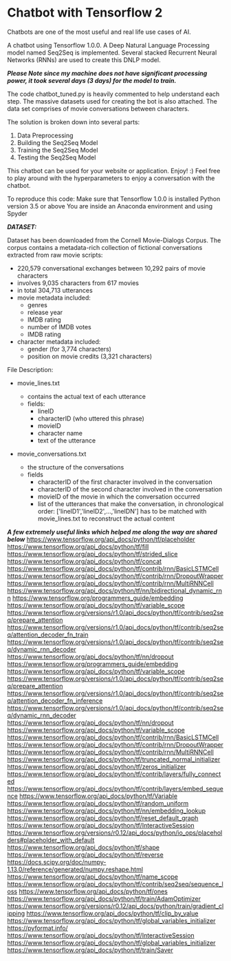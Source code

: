 # Chatbot with Tensorflow 2
Chatbots are one of the most useful and real life use cases of AI.

A chatbot using Tensorflow 1.0.0. A Deep Natural Language Processing model named Seq2Seq is implemented.
Several stacked Recurrent Neural Networks (RNNs) are used to create this DNLP model.

***Please Note since my machine does not have significant processing power, it took several days (3 days) for the model to 
train.***

The code chatbot_tuned.py is heavily commented to help understand each step. 
The massive datasets used for creating the bot is also attached. 
The data set comprises of movie conversations between characters. 

The solution is broken down into several parts: 
1) Data Preprocessing
2) Building the Seq2Seq Model
3) Training the Seq2Seq Model
4) Testing the Seq2Seq Model

This chatbot can be used for your website or application. Enjoy! :) 
Feel free to play around with the hyperparameters to enjoy a conversation with the chatbot.

To reproduce this code: 
Make sure that Tensorflow 1.0.0 is installed
Python version 3.5 or above
You are inside an Anaconda environment and using Spyder

***DATASET:***

Dataset has been downloaded from the Cornell Movie-Dialogs Corpus.
The corpus contains a metadata-rich collection of fictional conversations extracted from raw movie scripts:

- 220,579 conversational exchanges between 10,292 pairs of movie characters
- involves 9,035 characters from 617 movies
- in total 304,713 utterances
- movie metadata included:
	- genres
	- release year
	- IMDB rating
	- number of IMDB votes
	- IMDB rating
- character metadata included:
	- gender (for 3,774 characters)
	- position on movie credits (3,321 characters)
 
File Description:
- movie_lines.txt
	- contains the actual text of each utterance
	- fields:
		- lineID
		- characterID (who uttered this phrase)
		- movieID
		- character name
		- text of the utterance

- movie_conversations.txt
	- the structure of the conversations
	- fields
		- characterID of the first character involved in the conversation
		- characterID of the second character involved in the conversation
		- movieID of the movie in which the conversation occurred
		- list of the utterances that make the conversation, in chronological 
			order: ['lineID1','lineID2',…,'lineIDN']
			has to be matched with movie_lines.txt to reconstruct the actual content



***A few extremely useful links which helped me along the way are shared below***
https://www.tensorflow.org/api_docs/python/tf/placeholder
https://www.tensorflow.org/api_docs/python/tf/fill
https://www.tensorflow.org/api_docs/python/tf/strided_slice
https://www.tensorflow.org/api_docs/python/tf/concat
https://www.tensorflow.org/api_docs/python/tf/contrib/rnn/BasicLSTMCell
https://www.tensorflow.org/api_docs/python/tf/contrib/rnn/DropoutWrapper
https://www.tensorflow.org/api_docs/python/tf/contrib/rnn/MultiRNNCell
https://www.tensorflow.org/api_docs/python/tf/nn/bidirectional_dynamic_rnn
https://www.tensorflow.org/programmers_guide/embedding
https://www.tensorflow.org/api_docs/python/tf/variable_scope
https://www.tensorflow.org/versions/r1.0/api_docs/python/tf/contrib/seq2seq/prepare_attention
https://www.tensorflow.org/versions/r1.0/api_docs/python/tf/contrib/seq2seq/attention_decoder_fn_train
https://www.tensorflow.org/versions/r1.0/api_docs/python/tf/contrib/seq2seq/dynamic_rnn_decoder
https://www.tensorflow.org/api_docs/python/tf/nn/dropout
https://www.tensorflow.org/programmers_guide/embedding
https://www.tensorflow.org/api_docs/python/tf/variable_scope
https://www.tensorflow.org/versions/r1.0/api_docs/python/tf/contrib/seq2seq/prepare_attention
https://www.tensorflow.org/versions/r1.0/api_docs/python/tf/contrib/seq2seq/attention_decoder_fn_inference
https://www.tensorflow.org/versions/r1.0/api_docs/python/tf/contrib/seq2seq/dynamic_rnn_decoder
https://www.tensorflow.org/api_docs/python/tf/nn/dropout
https://www.tensorflow.org/api_docs/python/tf/variable_scope
https://www.tensorflow.org/api_docs/python/tf/contrib/rnn/BasicLSTMCell
https://www.tensorflow.org/api_docs/python/tf/contrib/rnn/DropoutWrapper
https://www.tensorflow.org/api_docs/python/tf/contrib/rnn/MultiRNNCell
https://www.tensorflow.org/api_docs/python/tf/truncated_normal_initializer
https://www.tensorflow.org/api_docs/python/tf/zeros_initializer
https://www.tensorflow.org/api_docs/python/tf/contrib/layers/fully_connected
https://www.tensorflow.org/api_docs/python/tf/contrib/layers/embed_sequence
https://www.tensorflow.org/api_docs/python/tf/Variable
https://www.tensorflow.org/api_docs/python/tf/random_uniform
https://www.tensorflow.org/api_docs/python/tf/nn/embedding_lookup
https://www.tensorflow.org/api_docs/python/tf/reset_default_graph
https://www.tensorflow.org/api_docs/python/tf/InteractiveSession
https://www.tensorflow.org/versions/r0.12/api_docs/python/io_ops/placeholders#placeholder_with_default
https://www.tensorflow.org/api_docs/python/tf/shape
https://www.tensorflow.org/api_docs/python/tf/reverse 
https://docs.scipy.org/doc/numpy-1.13.0/reference/generated/numpy.reshape.html
https://www.tensorflow.org/api_docs/python/tf/name_scope
https://www.tensorflow.org/api_docs/python/tf/contrib/seq2seq/sequence_loss
https://www.tensorflow.org/api_docs/python/tf/ones
https://www.tensorflow.org/api_docs/python/tf/train/AdamOptimizer
https://www.tensorflow.org/versions/r0.12/api_docs/python/train/gradient_clipping
https://www.tensorflow.org/api_docs/python/tf/clip_by_value
https://www.tensorflow.org/api_docs/python/tf/global_variables_initializer
https://pyformat.info/
https://www.tensorflow.org/api_docs/python/tf/InteractiveSession
https://www.tensorflow.org/api_docs/python/tf/global_variables_initializer
https://www.tensorflow.org/api_docs/python/tf/train/Saver


